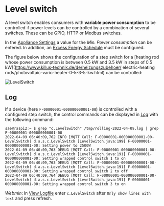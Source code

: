 # Level switch

A level switch enables consumers with **variable power consumption** to be controlled if power levels can be controlled by a combination of several switches. These can be GPIO, HTTP or Modbus switches.

In the [Appliance Settings](Appliance_EN.md) a value for the *Min. Power consumption* can be entered. In addition, an [Excess Energy Schedule](Schedules_EN.md) must be configured.

The figure below shows the configuration of a step switch for a [heating rod whose power consumption is between 0.5 kW and 3.5 kW in steps of 0.5 kW](https://www.killus-technik.de/de/heizungszubehoer/ electric-heating rods/photovoltaic-vario-heater-0-5-3-5-kw.html) can be controlled:

![LevelSwitch](../pics/fe/LevelSwitch.png)

## Log
If a device (here `F-00000001-000000000001-00`) is controlled with a configured step switch, the control commands can be displayed in [Log](Logging_EN.md) with the following command:

```console
sae@raspi2:~ $ grep "c.LevelSwitch" /tmp/rolling-2022-04-09.log | grep F-00000001-000000000001-00
2022-04-09 06:40:09,762 INFO [MQTT Call: F-00000001-000000000001-00-LevelSwitch] d.a.s.c.LevelSwitch [LevelSwitch.java:199] F-00000001-000000000001-00: Setting power to 2500W
2022-04-09 06:40:09,763 DEBUG [MQTT Call: F-00000001-000000000001-00-LevelSwitch] d.a.s.c.LevelSwitch [LevelSwitch.java:191] F-00000001-000000000001-00: Setting wrapped control switch 1 to on
2022-04-09 06:40:09,763 DEBUG [MQTT Call: F-00000001-000000000001-00-LevelSwitch] d.a.s.c.LevelSwitch [LevelSwitch.java:191] F-00000001-000000000001-00: Setting wrapped control switch 2 to off
2022-04-09 06:40:09,764 DEBUG [MQTT Call: F-00000001-000000000001-00-LevelSwitch] d.a.s.c.LevelSwitch [LevelSwitch.java:191] F-00000001-000000000001-00: Setting wrapped control switch 3 to on
```

*Webmin*: In [View Logfile](Logging_EN.md#user-content-webmin-logs) enter `c.LevelSwitch` after `Only show lines with text` and press refresh.